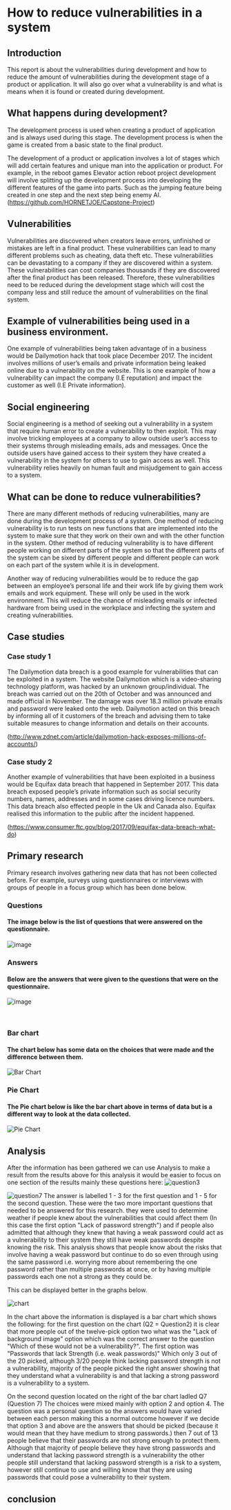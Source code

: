 # How to reduce vulnerabilities in a system
## Introduction
This report is about the vulnerabilities during development and how to reduce the amount of vulnerabilities during the development stage of a product or application. It will also go over what a vulnerability is and what is means when it is found or created during development.

## What happens during development?
The development process is used when creating a product of application and is always used during this stage. The development process is when the game is created from a basic state to the final product.

The development of a product or application involves a lot of stages which will add certain features and unique man into the application or product. For example, in the reboot games Elevator action reboot project development will involve splitting up the development process into developing the different features of the game into parts. Such as the jumping feature being created in one step and the next step being enemy AI. (https://github.com/HORNETJOE/Capstone-Project)

## Vulnerabilities
Vulnerabilities are discovered when creators leave errors, unfinished or mistakes are left in a final product. These vulnerabilities can lead to many different problems such as cheating, data theft etc. These vulnerabilities can be devastating to a company if they are discovered within a system. These vulnerabilities can cost companies thousands if they are discovered after the final product has been released. Therefore, these vulnerabilities need to be reduced during the development stage which will cost the company less and still reduce the amount of vulnerabilities on the final system.

## Example of vulnerabilities being used in a business environment.
One example of vulnerabilities being taken advantage of in a business would be Dailymotion hack that took place December 2017. The incident involves millions of user’s emails and private information being leaked online due to a vulnerability on the website. This is one example of how a vulnerability can impact the company (I.E reputation) and impact the customer as well (I.E Private information).

## Social engineering
Social engineering is a method of seeking out a vulnerability in a system that require human error to create a vulnerability to then exploit. This may involve tricking employees at a company to allow outside user’s access to their systems through misleading emails, ads and messages. Once the outside users have gained access to their system they have created a vulnerability in the system for others to use to gain access as well. This vulnerability relies heavily on human fault and misjudgement to gain access to a system.

## What can be done to reduce vulnerabilities?
There are many different methods of reducing vulnerabilities, many are done during the development process of a system. One method of reducing vulnerability is to run tests on new functions that are implemented into the system to make sure that they work on their own and with the other function in the system. Other method of reducing vulnerability is to have different people working on different parts of the system so that the different parts of the system can be sixed by different people and different people can work on each part of the system while it is in development.

Another way of reducing vulnerabilities would be to reduce the gap between an employee’s personal life and their work life by giving them work emails and work equipment. These will only be used in the work environment. This will reduce the chance of misleading emails or infected hardware from being used in the workplace and infecting the system and creating vulnerabilities.

## Case studies
### Case study 1  
The Dailymotion data breach is a good example for vulnerabilities that can be exploited in a system. The website Dailymotion which is a video-sharing technology platform, was hacked by an unknown group/individual. The breach was carried out on the 20th of October and was announced and made official in November. The damage was over 18.3 million private emails and password were leaked onto the web.
Dailymotion acted on this breach by informing all of it customers of the breach and advising them to take suitable measures to change information and details on their accounts.

(http://www.zdnet.com/article/dailymotion-hack-exposes-millions-of-accounts/)
### Case study 2
Another example of vulnerabilities that have been exploited in a business would be Equifax data breach that happened in September 2017. This data breach exposed people’s private information such as social security numbers, names, addresses and in some cases driving licence numbers. This data breach also effected people in the Uk and Canada also. Equifax realised this information to the public after the incident happened.

(https://www.consumer.ftc.gov/blog/2017/09/equifax-data-breach-what-do)
 
## Primary research
Primary research involves gathering new data that has not been collected before. For example, surveys using questionnaires or interviews with groups of people in a focus group which has been done below.

### Questions
#### The image below is the list of questions that were answered on the questionnaire.
![image](https://github.com/HORNETJOE/Research/blob/master/Questions.PNG)

### Answers
#### Below are the answers that were given to the questions that were on the questionnaire.
![image](https://github.com/HORNETJOE/Research/blob/master/image2.png)

 
### Bar chart
#### The chart below has some data on the choices that were made and the difference between them.
![Bar Chart](https://github.com/HORNETJOE/Research/blob/master/Capture.PNG)
### Pie Chart
#### The Pie chart below is like the bar chart above in terms of data but is a different way to look at the data collected.
![Pie Chart](https://github.com/HORNETJOE/Research/blob/master/piechart.PNG)

## Analysis
After the information has been gathered we can use Analysis to make a result from the results above for this analysis it would be easier to focus on one section of the results mainly these questions here:
![question3](https://github.com/HORNETJOE/Research/blob/master/question3.PNG)

![question7](https://github.com/HORNETJOE/Research/blob/master/question7.PNG)
The answer is labelled 1 - 3 for the first question and 1 - 5 for the second question. These were the two more important questions that needed to be answered for this research. they were used to determine weather if people knew about the vulnerabilities that could affect them (In this case the first option "Lack of password strength") and if people also admitted that although they knew that having a weak password could act as a vulnerability to their system they still have weak passwords despite knowing the risk. This analysis shows that people know about the risks that involve having a weak password but continue to do so even through using the same password i.e. worrying more about remembering the one password rather than multiple passwords at once, or by having multiple passwords each one not a strong as they could be.

This can be displayed better in the graphs below.

![chart](https://github.com/HORNETJOE/Research/blob/master/questions7and7chart.PNG)

In the chart above the information is displayed is a bar chart which shows the following: for the first question on the chart (Q2 = Question2) it is clear that more people out of the twelve-pick option two what was the "Lack of background image" option which was the correct answer to the question "Which of these would not be a vulnerability?". The first option was "Passwords that lack Strength (i.e. weak passwords)" Which only 3 out of the 20 picked, although 3/20 people think lacking password strength is not a vulnerability, majority of the people picked the right answer showing that they understand what a vulnerability is and that lacking a strong password is a vulnerability to a system.

On the second question located on the right of the bar chart ladled Q7 (Question 7) The choices were mixed mainly with option 2 and option 4. The question was a personal question so the answers would have varied between each person making this a normal outcome however if we decide that option 3 and above are the answers that should be picked (because it would mean that they have medium to strong passwords.) then 7 out of 13 people believe that their passwords are not strong enough to protect them. Although that majority of people believe they have strong passwords and understand that lacking password strength is a vulnerability the other people still understand that lacking password strength is a risk to a system, however still continue to use and willing know that they are using passwords that could pose a vulnerability to their system.

## conclusion
